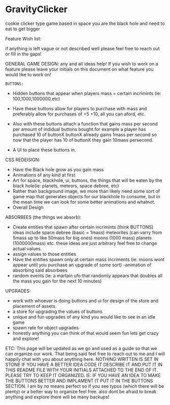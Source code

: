 # GravityClicker
cookie clicker type game based in space you are the black hole and need to eat to get bigger


Feature Wish list: 

if anything is left vague or not described well please feel free to reach out or fill in the gaps!

GENERAL GAME DESIGN: any and all ideas help! If you wish to work on a feature please leave your initials on this document on what feature you would like to work on!

    BUTTONS:

 - Hidden buttons that appear when players mass = certain incrimints (ie: 100,1000,1000000,etc)

 - Have these buttons allow for players to purchase with mass and preferably allow for purchases of +5 +10, all you can aford, etc.

 - Also with these buttons attach a function that gains mass per second per amount of indidual buttons bought.for example a player has purchased 10 of buttonX buttonX already gains 1mass per second so now that the player has 10 of buttonX they gain 10mass persecond. 

 - A UI to place these buttons in.

CSS REDEISIGN:

 - Have the Black hole grow as you gain mass
 - Animations of any kind at first
 - Art for space, blackhole, ui, buttons, the things that will be eaten by the black hole(ie: planets, meteors, space debree, etc)
 - Rather than background image, we more than likely need some sort of game map that generates objects for our blackhole to consume, but in the mean time we can look for some better animations and whatnot.
 - Overall Design

 ABSORBEES (the things we absorb):

 - Create entities that spawn after certain incrimints (think BUTTONS) ideas include space debree (basic = 1mass) meteorites (can varry from 5mass up to like 50mass for big ones) moons (1000 mass) planets (1000000mass) etc. these ideas are just arbitrary feel free to change actual values.
  - assign values to those entities
  - Have the entities spawn only at certain mass incriments (ie: moons wont appear until you purchase an upgrade of some sort)
  -animation of absorbing said absorbees
  - random events (ie: a martain ufo that randomly appears that doubles all the mass you gain for the next 10 minutes) 

UPGRADES: 
 -  work with whoever is doing buttons and ui for design of the store and placement of assets.
 - a store for upgrading the values of buttons
 - unique and fun upgrades of any kind you would like to see in an idle game
 - spawn rate for object upgrades
 - honestly anything you can think of that would seem fun lets get crazy and explore!

 ETC: This page will be updated as we go and used as a guide so that we can organize our work. That being said feel free to reach out to me and I will happily chat with you about anything here. NOTHING WRITTEN IS SET IN STONE IF YOU HAVE A BETTER IDEA CODE IT DESCRIBE IT AND PUT IT IN THIS README FILE WITH YOUR INITIALS ATTACHED TO THE END OF IT. PLEASE TRY TO KEEP IT ORGANIZED. IE: IF YOU HAVE AN IDEA TO MAKE THE BUTTONS BETTER AND IMPLAMENT IT PUT IT IN THE BUTTONS SECTION. I am by no means perfect so if you see typos (which there will be plenty) or a better way to organize feel free. also dont be afraid to break anything and explore there will be many backups!
 

